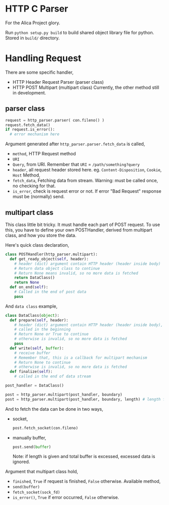 HTTP C Parser
=============

For the Alica Project glory.

Run `python setup.py build` to build shared object library file for python. Stored in `build/` directory.

Handling Request
================

There are some specific handler,
  * HTTP Header Request Parser (parser class)
  * HTTP POST Multipart (multipart class)
Currently, the other method still in development.

parser class
------------

```python
request = http_parser.parser( con.fileno() )
request.fetch_data()
if request.is_error():
  # error mechanism here
```

Argument generated after `http_parser.parser.fetch_data` is called,
  * `method`, HTTP Request method
  * `URI`
  * `Query`, from URI. Remember that `URI` = `/path/something?query`
  * `header`, all request header stored here.
    eg. `Content-Disposition`, `Cookie`, `Host`
Method,
  * `fetch_data`, Fetching data from stream.
    Warning: must be called once, no checking for that.
  * `is_error`, check is request error or not. If error "Bad Request" response must be (normally) send.

multipart class
---------------

This class little bit tricky. It must handle each part of POST request. To use this, you have to define your own POSTHandler, derived from multipart class, and how you store the data.

Here's quick class declaration,
```python
class POSTHandler(http_parser.multipart):
  def get_ready_object(self, header):
    # header (dict) argument contain HTTP header (header inside body)
    # Return data object class to continue
    # Return None means invalid, so no more data is fetched
    return DataClass()
    return None
  def on_end(self):
    # Called in the end of post data
    pass
```
And `data class` example,
```python
class DataClass(object):
  def prepare(self, header):
    # header (dict) argument contain HTTP header (header inside body), just like in POSTHandler
    # called in the beginning
    # Return None or True to continue
    # otherwise is invalid, so no more data is fetched
    pass
  def write(self, buffer):
    # receive buffer
    # Remember that, this is a callback for multipart mechanism
    # Return None to continue
    # otherwise is invalid, so no more data is fetched
  def finalize(self):
    # called in the end of data stream
```

```python
post_handler = DataClass()

post = http_parser.multipart(post_handler, boundary)
post = http_parser.multipart(post_handler, boundary, length) # length from Content-Length
```

And to fetch the data can be done in two ways,
  * socket,
    ```python
    post.fetch_socket(con.fileno)
    ```
  * manually buffer,
    ```python
    post.send(buffer)
    ```
    Note: if length is given and total buffer is excessed, excessed data is ignored.

Argument that multipart class hold,
  * `finished`, `True` if request is finished, `False` otherwise.
Available method,
  * `send(buffer)`
  * `fetch_socket(sock_fd)`
  * `is_error()`, `True` if error occurred, `False` otherwise.
